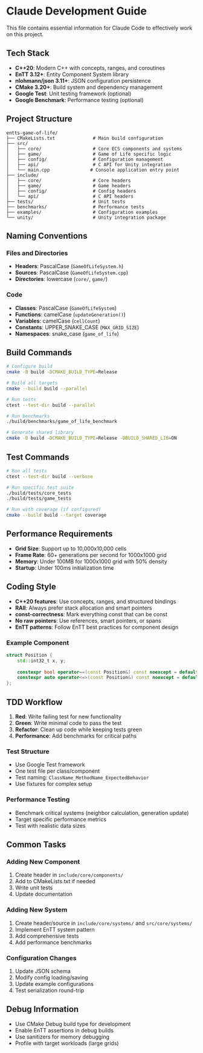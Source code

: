 # Claude Development Guide

This file contains essential information for Claude Code to effectively work on this project.

## Tech Stack

- **C++20**: Modern C++ with concepts, ranges, and coroutines
- **EnTT 3.12+**: Entity Component System library
- **nlohmann/json 3.11+**: JSON configuration persistence
- **CMake 3.20+**: Build system and dependency management
- **Google Test**: Unit testing framework (optional)
- **Google Benchmark**: Performance testing (optional)

## Project Structure

```
entts-game-of-life/
├── CMakeLists.txt              # Main build configuration
├── src/
│   ├── core/                   # Core ECS components and systems
│   ├── game/                   # Game of Life specific logic
│   ├── config/                 # Configuration management
│   ├── api/                    # C API for Unity integration
│   └── main.cpp               # Console application entry point
├── include/
│   ├── core/                   # Core headers
│   ├── game/                   # Game headers
│   ├── config/                 # Config headers
│   └── api/                    # C API headers
├── tests/                      # Unit tests
├── benchmarks/                 # Performance tests
├── examples/                   # Configuration examples
└── unity/                      # Unity integration package
```

## Naming Conventions

### Files and Directories
- **Headers**: PascalCase (`GameOfLifeSystem.h`)
- **Sources**: PascalCase (`GameOfLifeSystem.cpp`)
- **Directories**: lowercase (`core/`, `game/`)

### Code
- **Classes**: PascalCase (`GameOfLifeSystem`)
- **Functions**: camelCase (`updateGeneration()`)
- **Variables**: camelCase (`cellCount`)
- **Constants**: UPPER_SNAKE_CASE (`MAX_GRID_SIZE`)
- **Namespaces**: snake_case (`game_of_life`)

## Build Commands

```bash
# Configure build
cmake -B build -DCMAKE_BUILD_TYPE=Release

# Build all targets
cmake --build build --parallel

# Run tests
ctest --test-dir build --parallel

# Run benchmarks
./build/benchmarks/game_of_life_benchmark

# Generate shared library
cmake -B build -DCMAKE_BUILD_TYPE=Release -DBUILD_SHARED_LIB=ON
```

## Test Commands

```bash
# Run all tests
ctest --test-dir build --verbose

# Run specific test suite
./build/tests/core_tests
./build/tests/game_tests

# Run with coverage (if configured)
cmake --build build --target coverage
```

## Performance Requirements

- **Grid Size**: Support up to 10,000x10,000 cells
- **Frame Rate**: 60+ generations per second for 1000x1000 grid
- **Memory**: Under 100MB for 1000x1000 grid with 50% density
- **Startup**: Under 100ms initialization time

## Coding Style

- **C++20 features**: Use concepts, ranges, and structured bindings
- **RAII**: Always prefer stack allocation and smart pointers
- **const-correctness**: Mark everything const that can be const
- **No raw pointers**: Use references, smart pointers, or spans
- **EnTT patterns**: Follow EnTT best practices for component design

### Example Component
```cpp
struct Position {
    std::int32_t x, y;
    
    constexpr bool operator==(const Position&) const noexcept = default;
    constexpr auto operator<=>(const Position&) const noexcept = default;
};
```

## TDD Workflow

1. **Red**: Write failing test for new functionality
2. **Green**: Write minimal code to pass the test
3. **Refactor**: Clean up code while keeping tests green
4. **Performance**: Add benchmarks for critical paths

### Test Structure
- Use Google Test framework
- One test file per class/component
- Test naming: `ClassName_MethodName_ExpectedBehavior`
- Use fixtures for complex setup

### Performance Testing
- Benchmark critical systems (neighbor calculation, generation update)
- Target specific performance metrics
- Test with realistic data sizes

## Common Tasks

### Adding New Component
1. Create header in `include/core/components/`
2. Add to CMakeLists.txt if needed
3. Write unit tests
4. Update documentation

### Adding New System
1. Create header/source in `include/core/systems/` and `src/core/systems/`
2. Implement EnTT system pattern
3. Add comprehensive tests
4. Add performance benchmarks

### Configuration Changes
1. Update JSON schema
2. Modify config loading/saving
3. Update example configurations
4. Test serialization round-trip

## Debug Information

- Use CMake Debug build type for development
- Enable EnTT assertions in debug builds
- Use sanitizers for memory debugging
- Profile with target workloads (large grids)